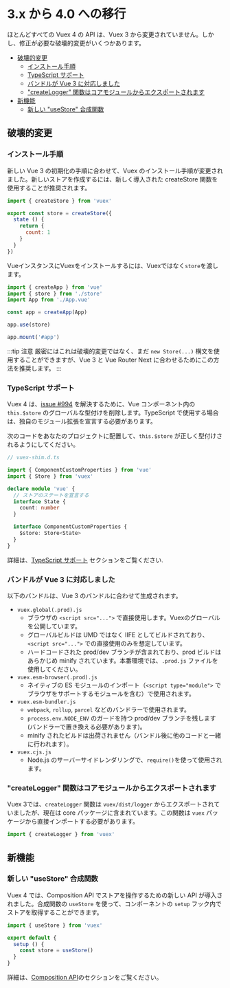 # 3.x から 4.0 への移行

ほとんどすべての Vuex 4 の API は、Vuex 3 から変更されていません。しかし、修正が必要な破壊的変更がいくつかあります。

- [破壊的変更](#破壊的変更)
  - [インストール手順](#インストール手順)
  - [TypeScript サポート](#typescript-サポート)
  - [バンドルが Vue 3 に対応しました](#バンドルが-vue-3-に対応しました)
  - ["createLogger" 関数はコアモジュールからエクスポートされます](#createlogger-関数はコアモジュールからエクスポートされます)
- [新機能](#新機能)
  - [新しい "useStore" 合成関数](#新しい-usestore-合成関数)

## 破壊的変更

### インストール手順

新しい Vue 3 の初期化の手順に合わせて、Vuex のインストール手順が変更されました。新しいストアを作成するには、新しく導入された createStore 関数を使用することが推奨されます。

```js
import { createStore } from 'vuex'

export const store = createStore({
  state () {
    return {
      count: 1
    }
  }
})
```

VueインスタンスにVuexをインストールするには、Vuexではなく`store`を渡します。

```js
import { createApp } from 'vue'
import { store } from './store'
import App from './App.vue'

const app = createApp(App)

app.use(store)

app.mount('#app')
```

:::tip 注意
厳密にはこれは破壊的変更ではなく、まだ `new Store(...)` 構文を使用することができますが、Vue 3 と Vue Router Next に合わせるためにこの方法を推奨します。
:::

### TypeScript サポート

Vuex 4 は、[issue #994](https://github.com/vuejs/vuex/issues/994) を解決するために、Vue コンポーネント内の `this.$store` のグローバルな型付けを削除します。TypeScript で使用する場合は、独自のモジュール拡張を宣言する必要があります。

次のコードをあなたのプロジェクトに配置して、`this.$store` が正しく型付けされるようにしてください。

```ts
// vuex-shim.d.ts

import { ComponentCustomProperties } from 'vue'
import { Store } from 'vuex'

declare module 'vue' {
  // ストアのステートを宣言する
  interface State {
    count: number
  }

  interface ComponentCustomProperties {
    $store: Store<State>
  }
}
```

詳細は、[TypeScript サポート](./typescript-support) セクションをご覧ください.

### バンドルが Vue 3 に対応しました

以下のバンドルは、Vue 3 のバンドルに合わせて生成されます。

- `vuex.global(.prod).js`
  - ブラウザの `<script src="...">` で直接使用します。Vuexのグローバルを公開しています。
  - グローバルビルドは UMD ではなく IIFE としてビルドされており、`<script src="...">` での直接使用のみを想定しています。
  - ハードコードされた prod/dev ブランチが含まれており、prod ビルドはあらかじめ minify されています。本番環境では、`.prod.js` ファイルを使用してください。
- `vuex.esm-browser(.prod).js`
  - ネイティブの ES モジュールのインポート（`<script type="module">` でブラウザをサポートするモジュールを含む）で使用されます。
- `vuex.esm-bundler.js`
  - `webpack`, `rollup`, `parcel` などのバンドラーで使用されます。
  - `process.env.NODE_ENV` のガードを持つ prod/dev ブランチを残します(バンドラーで置き換える必要があります)。
  - minify されたビルドは出荷されません（バンドル後に他のコードと一緒に行われます）。
- `vuex.cjs.js`
  - Node.js のサーバーサイドレンダリングで、`require()`を使って使用されます。

### "createLogger" 関数はコアモジュールからエクスポートされます

Vuex 3では、`createLogger` 関数は `vuex/dist/logger` からエクスポートされていましたが、現在は core パッケージに含まれています。この関数は `vuex` パッケージから直接インポートする必要があります。

```js
import { createLogger } from 'vuex'
```

## 新機能

### 新しい "useStore" 合成関数

Vuex 4 では、Composition API でストアを操作するための新しい API が導入されました。合成関数の `useStore` を使って、コンポーネントの `setup` フック内でストアを取得することができます。

```js
import { useStore } from 'vuex'

export default {
  setup () {
    const store = useStore()
  }
}
```

詳細は、[Composition API](./composition-api)のセクションをご覧ください。
